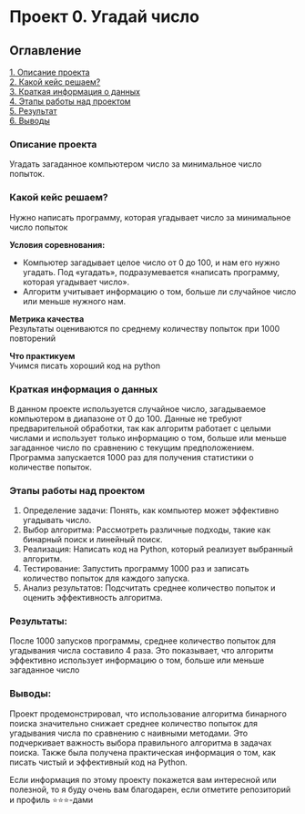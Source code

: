 # Проект 0. Угадай число

## Оглавление  
[1. Описание проекта](.README.md#Описание-проекта)  
[2. Какой кейс решаем?](https://vscode.dev/github/chelovekk11/sf_data_science/blob/main/README.md#L16)  
[3. Краткая информация о данных](https://vscode.dev/github/chelovekk11/sf_data_science/blob/main/README.md#L16)  
[4. Этапы работы над проектом](.README.md#Этапы-работы-над-проектом)  
[5. Результат](.README.md#Этапы-работы-над-проектом)    
[6. Выводы](.README.md#Этапы-работы-над-проектом) 

### Описание проекта    
Угадать загаданное компьютером число за минимальное число попыток.



### Какой кейс решаем?    
Нужно написать программу, которая угадывает число за минимальное число попыток

**Условия соревнования:**  
- Компьютер загадывает целое число от 0 до 100, и нам его нужно угадать. Под «угадать», подразумевается «написать программу, которая угадывает число».
- Алгоритм учитывает информацию о том, больше ли случайное число или меньше нужного нам.

**Метрика качества**     
Результаты оцениваются по среднему количеству попыток при 1000 повторений

**Что практикуем**     
Учимся писать хороший код на python


### Краткая информация о данных
В данном проекте используется случайное число, загадываемое компьютером в диапазоне от 0 до 100. Данные не требуют предварительной обработки, так как алгоритм работает с целыми числами и использует только информацию о том, больше или меньше загаданное число по сравнению с текущим предположением. Программа запускается 1000 раз для получения статистики о количестве попыток.
  



### Этапы работы над проектом  
1. Определение задачи: Понять, как компьютер может эффективно угадывать число.
2. Выбор алгоритма: Рассмотреть различные подходы, такие как бинарный поиск и линейный поиск.
3. Реализация: Написать код на Python, который реализует выбранный алгоритм.
4. Тестирование: Запустить программу 1000 раз и записать количество попыток для каждого запуска.
5. Анализ результатов: Подсчитать среднее количество попыток и оценить эффективность алгоритма.




### Результаты:  
После 1000 запусков программы, среднее количество попыток для угадывания числа составило 4 раза. Это показывает, что алгоритм эффективно использует информацию о том, больше или меньше загаданное число



### Выводы:  
Проект продемонстрировал, что использование алгоритма бинарного поиска значительно снижает среднее количество попыток для угадывания числа по сравнению с наивными методами. Это подчеркивает важность выбора правильного алгоритма в задачах поиска. Также была получена практическая информация о том, как писать чистый и эффективный код на Python.



Если информация по этому проекту покажется вам интересной или полезной, то я буду очень вам благодарен, если отметите репозиторий и профиль ⭐️⭐️⭐️-дами